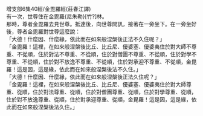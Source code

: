 增支部6集40經/金毘羅經(莊春江譯)  
有一次，世尊住在金毘羅{尼朱勒}[竹?]林。  
那時，尊者金毘羅去見世尊。抵達後，向世尊問訊，接著在一旁坐下。在一旁坐好後，尊者金毘羅對世尊這麼說：  
「大德！什麼因、什麼緣，依此而在如來般涅槃後正法不久住呢？」  
「金毘羅！這裡，在如來般涅槃後比丘、比丘尼、優婆塞、優婆夷住於對大師不尊重、不從順，住於對法不尊重、不從順，住於對僧團不尊重、不從順，住於對學不尊重、不從順，住於對不放逸不尊重、不從順，住於對承迎不尊重、不從順，金毘羅！這是因，這是緣，依此而在如來般涅槃後法不久住。」  
「大德！什麼因、什麼緣，依此而在如來般涅槃後正法久住呢？」  
「金毘羅！這裡，在如來般涅槃後比丘、比丘尼、優婆塞、優婆夷住於對大師尊重、從順，住於對法尊重、從順，住於對僧團尊重、從順，住於對學尊重、從順，住於對不放逸尊重、從順，住於對承迎尊重、從順，金毘羅！這是因，這是緣，依此而在如來般涅槃後法久住。」  
  
  
